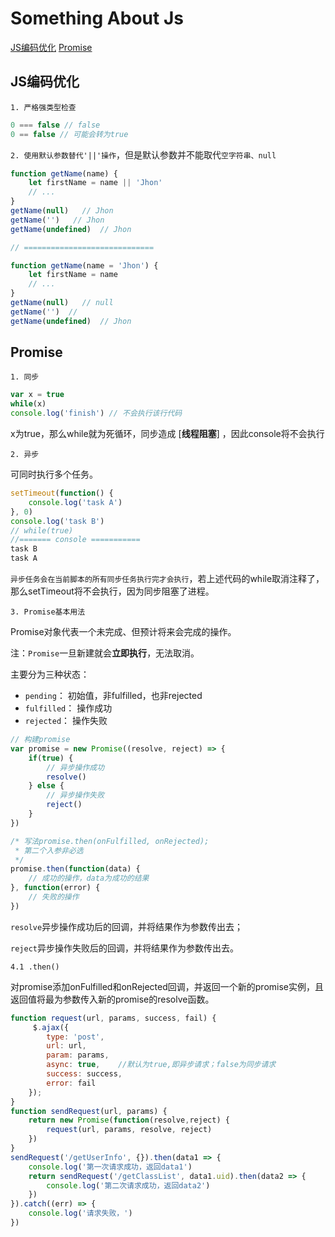 # Something About Js

[JS编码优化](#JS编码优化)
[Promise](#Promise)


## JS编码优化
`1. 严格强类型检查`
```javaScript
0 === false // false
0 == false // 可能会转为true
```
`2. 使用默认参数替代'||'操作`，但是默认参数并不能取代`空字符串、null`
``` javaScript
function getName(name) {
    let firstName = name || 'Jhon'
    // ...
}
getName(null)   // Jhon
getName('')   // Jhon
getName(undefined)  // Jhon

// =============================

function getName(name = 'Jhon') {
    let firstName = name
    // ...
}
getName(null)   // null
getName('')  // 
getName(undefined)  // Jhon
```

## Promise

`1. 同步`
``` JavaScript
var x = true
while(x)
console.log('finish') // 不会执行该行代码
```
x为true，那么while就为死循环，同步造成 [**线程阻塞**] ，因此console将不会执行

`2. 异步`

可同时执行多个任务。
```JavaScript
setTimeout(function() {
    console.log('task A')
}, 0)
console.log('task B')
// while(true)
//======= console ===========
task B
task A
```
`异步任务会在当前脚本的所有同步任务执行完才会执行`，若上述代码的while取消注释了，那么setTimeout将不会执行，因为同步阻塞了进程。

`3. Promise基本用法`

Promise对象代表一个未完成、但预计将来会完成的操作。

注：`Promise`一旦新建就会**立即执行**，无法取消。

主要分为三种状态：

*  `pending`： 初始值，非fulfilled，也非rejected
*  `fulfilled`： 操作成功
*  `rejected`： 操作失败
```JavaScript
// 构建promise
var promise = new Promise((resolve, reject) => {
    if(true) {
        // 异步操作成功
        resolve()
    } else {
        // 异步操作失败
        reject()
    }
})

/* 写法promise.then(onFulfilled, onRejected);
 * 第二个入参非必选
 */
promise.then(function(data) {
    // 成功的操作，data为成功的结果
}, function(error) {
    // 失败的操作
})
```
`resolve`异步操作成功后的回调，并将结果作为参数传出去；

`reject`异步操作失败后的回调，并将结果作为参数传出去。

`4.1 .then()`

对promise添加onFulfilled和onRejected回调，并返回一个新的promise实例，且返回值将最为参数传入新的promise的resolve函数。
```javaScript
function request(url, params, success, fail) {
     $.ajax({
        type: 'post',
        url: url,
        param: params,
        async: true,    //默认为true,即异步请求；false为同步请求
        success: success,
        error: fail
    });
}
function sendRequest(url, params) {
    return new Promise(function(resolve,reject) {
        request(url, params, resolve, reject)
    })
}
sendRequest('/getUserInfo', {}).then(data1 => {
    console.log('第一次请求成功，返回data1')
    return sendRequest('/getClassList', data1.uid).then(data2 => {
        console.log('第二次请求成功，返回data2')
    })
}).catch((err) => {
    console.log('请求失败，')
})
```